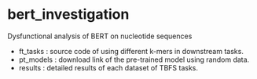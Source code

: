 # bert_investigation
Dysfunctional analysis of BERT on nucleotide sequences

* ft_tasks : source code of using different k-mers in downstream tasks.
* pt_models :  download link of the pre-trained model using random data.
* results : detailed results of each dataset of TBFS tasks.
